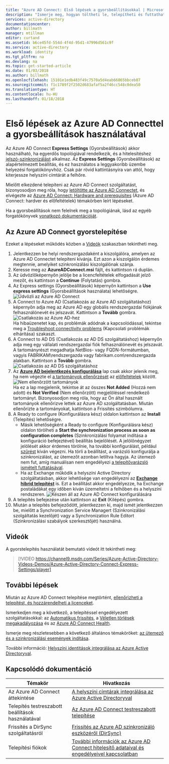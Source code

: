 ```yaml
---
title: "Azure AD Connect: Első lépések a gyorsbeállításokkal | Microsoft Docs"
description: "Ismerje meg, hogyan töltheti le, telepítheti és futtathatja az Azure AD Connect telepítővarázslóját."
services: active-directory
documentationcenter: 
author: billmath
manager: mtillman
editor: curtand
ms.assetid: b6ce45fd-554d-4f4d-95d1-47996d561c9f
ms.service: active-directory
ms.workload: identity
ms.tgt_pltfrm: na
ms.devlang: na
ms.topic: get-started-article
ms.date: 01/03/2018
ms.author: billmath
ms.openlocfilehash: 15101e1edb483f49c7570a5d4eab66865bbceb87
ms.sourcegitcommit: f1c1789f2f2502d683afaf5a2f46cc548c0dea50
ms.translationtype: HT
ms.contentlocale: hu-HU
ms.lasthandoff: 01/18/2018
---
```

# <a name="getting-started-with-azure-ad-connect-using-express-settings"></a>Első lépések az Azure AD Connecttel a gyorsbeállítások használatával
Az Azure AD Connect **Express Settings** (Gyorsbeállítások) akkor használható, ha egyerdős topológiával rendelkezik, és a hitelesítéshez [jelszó-szinkronizálást](active-directory-aadconnectsync-implement-password-synchronization.md) alkalmaz. Az **Express Settings** (Gyorsbeállítások) az alapértelmezett beállítás, és ez használatos a leggyakoribb üzembe helyezési forgatókönyvhöz. Csak pár rövid kattintásnyira van attól, hogy kiterjessze helyszíni címtárát a felhőre.

Mielőtt elkezdené telepíteni az Azure AD Connect szolgáltatást, bizonyosodjon meg róla, hogy [letöltötte az Azure AD Connectet](http://go.microsoft.com/fwlink/?LinkId=615771), és elvégezte az [Azure AD Connect: Hardware and prerequisites](active-directory-aadconnect-prerequisites.md) (Azure AD Connect: hardver és előfeltételek) témakörben leírt lépéseket.

Ha a gyorsbeállítások nem felelnek meg a topológiának, lásd az egyéb forgatókönyvek [vonatkozó dokumentációját](#related-documentation).

## <a name="express-installation-of-azure-ad-connect"></a>Az Azure AD Connect gyorstelepítése
Ezeket a lépéseket működés közben a [Videók](#videos) szakaszban tekintheti meg.

1. Jelentkezzen be helyi rendszergazdaként a kiszolgálóra, amelyen az Azure AD Connectet telepíteni kívánja. Ezt azon a kiszolgálón érdemes megtennie, amelyiket szinkronizálási kiszolgálónak szánja.
2. Keresse meg az **AzureADConnect.msi** fájlt, és kattintson rá duplán.
3. Az üdvözlőképernyőn jelölje be a licencfeltételek elfogadását jelző mezőt, és kattintson a **Continue** (Folytatás) gombra.  
4. Az Express settings (Gyorsbeállítások) képernyőn kattintson a **Use express settings** (Gyorsbeállítások használata) lehetőségre.  
   ![Üdvözli az Azure AD Connect](./media/active-directory-aadconnect-get-started-express/express.png)
5. A Connect to Azure AD (Csatlakozás az Azure AD szolgáltatáshoz) képernyőn adja meg az Azure AD egy globális rendszergazdai fiókjának felhasználónevét és jelszavát. Kattintson a **Tovább** gombra.  
   ![Csatlakozás az Azure AD-hez](./media/active-directory-aadconnect-get-started-express/connectaad.png)  
   Ha hibaüzenetet kap, és problémák adódnak a kapcsolódással, tekintse meg a [Troubleshoot connectivity problems](active-directory-aadconnect-troubleshoot-connectivity.md) (Kapcsolati problémák elhárítása) szakaszt.
6. A Connect to AD DS (Csatlakozás az AD DS szolgáltatáshoz) képernyőn adja meg egy vállalati rendszergazdai fiók felhasználónevét és jelszavát. A tartományrészt megadhatja NetBios- vagy FQDN-formátumban, vagyis FABRIKAM\rendszergazda vagy fabrikam.com\rendszergazda alakban. Kattintson a **Tovább** gombra.  
   ![Csatlakozás az AD DS szolgáltatáshoz](./media/active-directory-aadconnect-get-started-express/connectad.png)
7. Az [**Azure AD bejelentkezés konfigurálása**](active-directory-aadconnect-user-signin.md#azure-ad-sign-in-configuration) lap csak akkor jelenik meg, ha nem végezte el [a tartományok ellenőrzését](../active-directory-domains-add-azure-portal.md) az [előfeltételek](active-directory-aadconnect-prerequisites.md) között.
   ![Nem ellenőrzött tartományok](./media/active-directory-aadconnect-get-started-express/unverifieddomain.png)  
   Ha ez a lap megjelenik, tekintse át az összes **Not Added** (Hozzá nem adott) és **Not Verified** (Nem ellenőrzött) megjelöléssel rendelkező tartományt. Bizonyosodjon meg róla, hogy az Ön által használt tartományok ellenőrizve lettek az Azure AD szolgáltatásban. Miután ellenőrizte a tartományokat, kattintson a Frissítés szimbólumra.
8. A Ready to configure (Konfigurálásra kész) oldalon kattintson az **Install** (Telepítés) lehetőségre.
   * Másik lehetőségként a Ready to configure (Konfigurálásra kész) oldalon törölheti a **Start the synchronization process as soon as configuration completes** (Szinkronizálási folyamat indítása a konfiguráció befejeztével) beállítás bejelölését. A jelölőnégyzet jelölését akkor érdemes törölnie, ha további konfigurálást, például [szűrést](active-directory-aadconnectsync-configure-filtering.md) kíván végezni. Ha törli a beállítást, a varázsló konfigurálja a szinkronizálást, az ütemezőt azonban letiltva hagyja. Az ütemező nem fut, amíg manuálisan nem engedélyezi [a telepítővarázsló ismételt futtatásával](active-directory-aadconnectsync-installation-wizard.md).
   * Ha az Exchange működik a helyszíni Active Directory szolgáltatásban, akkor lehetősége van engedélyezni az [**Exchange hibrid telepítést**](https://technet.microsoft.com/library/jj200581.aspx) is. Ezt a beállítást akkor engedélyezze, ha Exchange postaládákat egy időben kíván üzemeltetni a felhőben és a helyszíni rendszeren.
     ![Készen áll az Azure AD Connect konfigurálására](./media/active-directory-aadconnect-get-started-express/readytoconfigure.png)
9. A telepítés befejezése után kattintson az **Exit** (Kilépés) gombra.
10. Miután a telepítés befejeződött, jelentkezzen ki, majd ismét jelentkezzen be, mielőtt a Synchronization Service Managert (Szinkronizálási szolgáltatás kezelőjét) vagy a Synchronization Rule Editort (Szinkronizálási szabályok szerkesztőjét) használná.

## <a name="videos"></a>Videók
A gyorstelepítés használatát bemutató videót itt tekintheti meg:

> [!VIDEO https://channel9.msdn.com/Series/Azure-Active-Directory-Videos-Demos/Azure-Active-Directory-Connect-Express-Settings/player]
>
>

## <a name="next-steps"></a>További lépések
Miután az Azure AD Connect telepítése megtörtént, [ellenőrizheti a telepítést, és hozzárendelheti a licenceket](active-directory-aadconnect-whats-next.md).

Ismerkedjen meg a következő, a telepítéssel engedélyezett szolgáltatásokkal: az [Automatikus frissítés](active-directory-aadconnect-feature-automatic-upgrade.md), a [Véletlen törlések megakadályozása](active-directory-aadconnectsync-feature-prevent-accidental-deletes.md) és az [Azure AD Connect Health](../connect-health/active-directory-aadconnect-health-sync.md).

Ismerje meg részletesebben a következő általános témaköröket: [az ütemező és a szinkronizálási események indítása](active-directory-aadconnectsync-feature-scheduler.md).

További információ: [Helyszíni identitások integrálása az Azure Active Directoryval](active-directory-aadconnect.md).

## <a name="related-documentation"></a>Kapcsolódó dokumentáció

| Témakör | Hivatkozás |
| --- | --- |
| Az Azure AD Connect áttekintése | [A helyszíni címtárak integrálása az Azure Active Directoryval](active-directory-aadconnect.md)
| Telepítés testreszabott beállítások használatával | [Az Azure AD Connect testreszabott telepítése](active-directory-aadconnect-get-started-custom.md) |
| Frissítés a DirSync szolgáltatásról | [Frissítés az Azure AD szinkronizáló eszközéről (DirSync)](./active-directory-aadconnect-dirsync-upgrade-get-started.md)|
| Telepítési fiókok | [További információk az Azure AD Connect hitelesítő adataival és engedélyeivel kapcsolatban](active-directory-aadconnect-accounts-permissions.md) |
